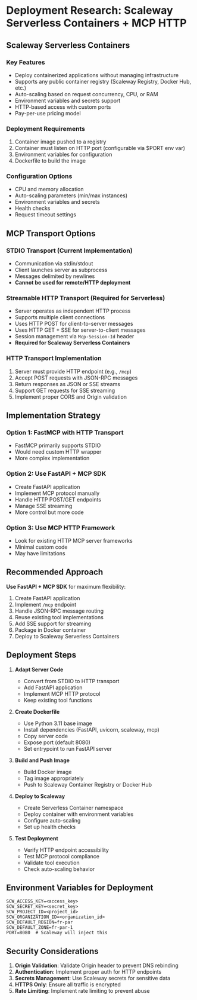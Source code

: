 # Deployment Research: Scaleway Serverless Containers + MCP HTTP

## Scaleway Serverless Containers

### Key Features
- Deploy containerized applications without managing infrastructure
- Supports any public container registry (Scaleway Registry, Docker Hub, etc.)
- Auto-scaling based on request concurrency, CPU, or RAM
- Environment variables and secrets support
- HTTP-based access with custom ports
- Pay-per-use pricing model

### Deployment Requirements
1. Container image pushed to a registry
2. Container must listen on HTTP port (configurable via $PORT env var)
3. Environment variables for configuration
4. Dockerfile to build the image

### Configuration Options
- CPU and memory allocation
- Auto-scaling parameters (min/max instances)
- Environment variables and secrets
- Health checks
- Request timeout settings

## MCP Transport Options

### STDIO Transport (Current Implementation)
- Communication via stdin/stdout
- Client launches server as subprocess
- Messages delimited by newlines
- **Cannot be used for remote/HTTP deployment**

### Streamable HTTP Transport (Required for Serverless)
- Server operates as independent HTTP process
- Supports multiple client connections
- Uses HTTP POST for client-to-server messages
- Uses HTTP GET + SSE for server-to-client messages
- Session management via `Mcp-Session-Id` header
- **Required for Scaleway Serverless Containers**

### HTTP Transport Implementation
1. Server must provide HTTP endpoint (e.g., `/mcp`)
2. Accept POST requests with JSON-RPC messages
3. Return responses as JSON or SSE streams
4. Support GET requests for SSE streaming
5. Implement proper CORS and Origin validation

## Implementation Strategy

### Option 1: FastMCP with HTTP Transport
- FastMCP primarily supports STDIO
- Would need custom HTTP wrapper
- More complex implementation

### Option 2: Use FastAPI + MCP SDK
- Create FastAPI application
- Implement MCP protocol manually
- Handle HTTP POST/GET endpoints
- Manage SSE streaming
- More control but more code

### Option 3: Use MCP HTTP Framework
- Look for existing HTTP MCP server frameworks
- Minimal custom code
- May have limitations

## Recommended Approach

**Use FastAPI + MCP SDK** for maximum flexibility:

1. Create FastAPI application
2. Implement `/mcp` endpoint
3. Handle JSON-RPC message routing
4. Reuse existing tool implementations
5. Add SSE support for streaming
6. Package in Docker container
7. Deploy to Scaleway Serverless Containers

## Deployment Steps

1. **Adapt Server Code**
   - Convert from STDIO to HTTP transport
   - Add FastAPI application
   - Implement MCP HTTP protocol
   - Keep existing tool functions

2. **Create Dockerfile**
   - Use Python 3.11 base image
   - Install dependencies (FastAPI, uvicorn, scaleway, mcp)
   - Copy server code
   - Expose port (default 8080)
   - Set entrypoint to run FastAPI server

3. **Build and Push Image**
   - Build Docker image
   - Tag image appropriately
   - Push to Scaleway Container Registry or Docker Hub

4. **Deploy to Scaleway**
   - Create Serverless Container namespace
   - Deploy container with environment variables
   - Configure auto-scaling
   - Set up health checks

5. **Test Deployment**
   - Verify HTTP endpoint accessibility
   - Test MCP protocol compliance
   - Validate tool execution
   - Check auto-scaling behavior

## Environment Variables for Deployment

```
SCW_ACCESS_KEY=<access_key>
SCW_SECRET_KEY=<secret_key>
SCW_PROJECT_ID=<project_id>
SCW_ORGANIZATION_ID=<organization_id>
SCW_DEFAULT_REGION=fr-par
SCW_DEFAULT_ZONE=fr-par-1
PORT=8080  # Scaleway will inject this
```

## Security Considerations

1. **Origin Validation**: Validate Origin header to prevent DNS rebinding
2. **Authentication**: Implement proper auth for HTTP endpoints
3. **Secrets Management**: Use Scaleway secrets for sensitive data
4. **HTTPS Only**: Ensure all traffic is encrypted
5. **Rate Limiting**: Implement rate limiting to prevent abuse
